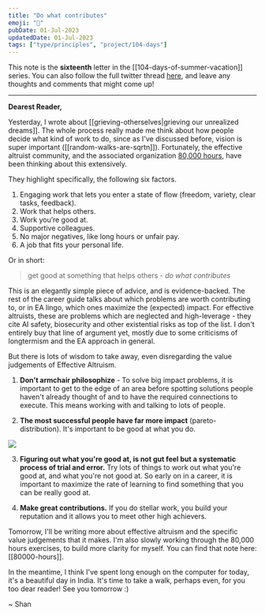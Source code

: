 ```yaml
---
title: "Do what contributes"
emoji: "🥊"
pubDate: 01-Jul-2023
updatedDate: 01-Jul-2023
tags: ["type/principles", "project/104-days"]
---
```


This note is the **sixteenth** letter in the [[104-days-of-summer-vacation]] series. You can also follow the full twitter thread [here](https://twitter.com/solderneer/status/1668911213810716672), and leave any thoughts and comments that might come up!

---

**Dearest Reader,**

Yesterday, I wrote about [[grieving-otherselves|grieving our unrealized dreams]]. The whole process really made me think about how people decide what kind of work to do, since as I've discussed before, vision is super important ([[random-walks-are-sqrtn]]). Fortunately, the effective altruist community, and the associated organization [80,000 hours](https://80000hours.org/career-guide/), have been thinking about this extensively.

They highlight specifically, the following six factors.

1. Engaging work that lets you enter a state of flow (freedom, variety, clear tasks, feedback).
2. Work that helps others.
3. Work you’re good at.
4. Supportive colleagues.
5. No major negatives, like long hours or unfair pay.
6. A job that fits your personal life.

Or in short:

>get good at something that helps others - _do what contributes_

This is an elegantly simple piece of advice, and is evidence-backed. The rest of the career guide talks about which problems are worth contributing to, or in EA lingo, which ones maximize the (expected) impact. For effective altruists, these are problems which are neglected and high-leverage - they cite AI safety, biosecurity and other existential risks as top of the list. I don't entirely buy that line of argument yet, mostly due to some criticisms of longtermism and the EA approach in general.

But there is lots of wisdom to take away, even disregarding the value judgements of Effective Altruism.

1. **Don't armchair philosophize** - To solve big impact problems, it is important to get to the edge of an area before spotting solutions people haven't already thought of and to have the required connections to execute. This means working with and talking to lots of people.

2. **The most successful people have far more impact** (pareto-distribution). It's important to be good at what you do.

![](https://80000hours.org/wp-content/uploads/2018/06/mg_80k_gaussianvspareto_graph_v1.2.jpg)

3. **Figuring out what you're good at, is not gut feel but a systematic process of trial and error.** Try lots of things to work out what you're good at, and what you're not good at. So early on in a career, it is important to maximize the rate of learning to find something that you can be really good at.

4. **Make great contributions.** If you do stellar work, you build your reputation and it allows you to meet other high achievers.


Tomorrow, I'll be writing more about effective altruism and the specific value judgements that it makes. I'm also slowly working through the 80,000 hours exercises, to build more clarity for myself. You can find that note here: [[80000-hours]].

In the meantime, I think I've spent long enough on the computer for today, it's a beautiful day in India. It's time to take a walk, perhaps even, for you too dear reader! See you tomorrow :)

~ Shan
